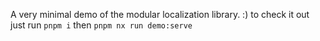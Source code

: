 A very minimal demo of the modular localization library. :) to check it out just run `pnpm i` then `pnpm nx run demo:serve`
